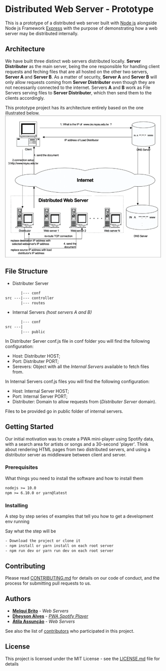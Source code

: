 # Distributed Web Server - Prototype
This is a prototype of a distributed web server built with [Node js](https://github.com/nodejs/node) alongside Node js Framework [Express](http://expressjs.com/) with the purpose of demonstrating how a web server may be distributed internally.

## Architecture
We have built three distinct web servers distributed locally. __Server Distributer__ as the main server, being the one responsible for handling client requests and feching files that are all hosted on the other two servers, __Server A__ and __Server B__. As a matter of security, __Server A__ and __Server B__ will only allow requests coming from __Server Distributer__ even though they are not necessarily connected to the internet. Servers __A__ and __B__ work as File Servers serving files to __Server Distributer__, which then send them to the clients accordingly.

This prototype project has its architecture entirely based on the one illustrated below.
![illustration](assets/img/web-server-illustration.png)

## File Structure
* Distributer Server
```
       |--- conf 
src ---|--- controller 
       |--- routes 
```
* Internal Servers _(host servers A and B)_
```
       |--- conf
src ---|
       |--- public
```
In Distributer Server conf.js file in conf folder you will find the following configuration:
* Host: Distributer HOST;
* Port: Distributer PORT;
* Serevers: Object with all the _Internal Servers_ available to fetch files from.

In Internal Servers conf.js files you will find the following configuration:
* Host: Internal Server HOST;
* Port: Internal Server PORT;
* Distributer: Domain to allow requests from (_Distributer Server_ domain).

Files to be provided go in public folder of internal servers.

## Getting Started
Our initial motivation was to create a PWA mini-player using Spotify data, with a search area for artists or songs and a 30-second 'player'. Think about rendering HTML pages from two distributed servers, and using a distributor server as middleware between client and server.

### Prerequisites
What things you need to install the software and how to install them

```
nodejs >= 10.0
npm >= 6.10.0 or yarn@latest
```

### Installing
A step by step series of examples that tell you how to get a development env running

Say what the step will be
```
- Download the project or clone it
- npm install or yarn install on each root server
- npm run dev or yarn run dev on each root server
```

## Contributing
Please read [CONTRIBUTING.md](https://github.com/melquibrito/distributed-web-server/blob/master/CONTRIBUTING.md) for details on our code of conduct, and the process for submitting pull requests to us.

## Authors
* **[Melqui Brito](https://github.com/melquibrito)** - _Web Servers_
* **[Dheyson Alves](https://github.com/Dheyson)** - _[PWA Spotify Player](https://github.com/Dheyson/spotify-player)_
* **[Átila Assunção](https://github.com/AtilaAssuncao)** - _Web Servers_

See also the list of [contributors](https://github.com/melquibrito/distributed-web-server/contributors) who participated in this project.

## License
This project is licensed under the MIT License - see the [LICENSE.md](LICENSE.md) file for details

